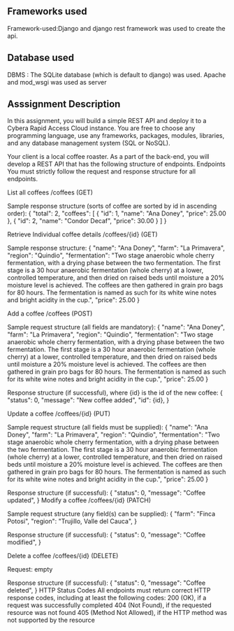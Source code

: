 ## Frameworks used
Framework-used:Django and django rest framework was used to create the api.
## Database used
DBMS : The SQLite database (which is default to django) was used.
Apache and mod_wsgi was used as server
## Asssignment Description
In this assignment, you will build a simple REST API and deploy it to a Cybera Rapid Access Cloud instance. You are free to choose any programming language, use any frameworks, packages, modules, libraries, and any database management system (SQL or NoSQL).

Your client is a local coffee roaster. As a part of the back-end, you will develop a REST API that has the following structure of endpoints. 
Endpoints
You must strictly follow the request and response structure for all endpoints.

List all coffees
/coffees (GET)

Sample response structure (sorts of coffee are sorted by id in ascending order):
{
  "total": 2,
  "coffees": [
      {
        "id": 1,
        "name": "Ana Doney",
        "price": 25.00
      },
      {
        "id": 2,
        "name": "Condor Decaf",
        "price": 30.00
      }
    ]
}

Retrieve Individual coffee details
/coffees/{id} (GET)

Sample response structure:
{
   "name": "Ana Doney",
   "farm": "La Primavera",
   "region": "Quindio",
   "fermentation": "Two stage anaerobic whole cherry fermentation, with a drying phase between the two fermentation. The first stage is a 30 hour anaerobic fermentation (whole cherry) at a lower, controlled temperature, and then dried on raised beds until moisture a 20% moisture level is achieved. The coffees are then gathered in grain pro bags for 80 hours. The fermentation is named as such for its white wine notes and bright acidity in the cup.",
   "price": 25.00
}

Add a coffee
/coffees (POST)

Sample request structure (all fields are mandatory):
{
   "name": "Ana Doney",
   "farm": "La Primavera",
   "region": "Quindio",
   "fermentation": "Two stage anaerobic whole cherry fermentation, with a drying phase between the two fermentation. The first stage is a 30 hour anaerobic fermentation (whole cherry) at a lower, controlled temperature, and then dried on raised beds until moisture a 20% moisture level is achieved. The coffees are then gathered in grain pro bags for 80 hours. The fermentation is named as such for its white wine notes and bright acidity in the cup.",
   "price": 25.00
}


Response structure (if successful), where {id} is the id of the new coffee:
{
  "status": 0,
  "message": "New coffee added",
  "id": {id},
}

Update a coffee
/coffees/{id} (PUT) 

Sample request structure (all fields must be supplied):
{
   "name": "Ana Doney",
   "farm": "La Primavera",
   "region": "Quindio",
   "fermentation": "Two stage anaerobic whole cherry fermentation, with a drying phase between the two fermentation. The first stage is a 30 hour anaerobic fermentation (whole cherry) at a lower, controlled temperature, and then dried on raised beds until moisture a 20% moisture level is achieved. The coffees are then gathered in grain pro bags for 80 hours. The fermentation is named as such for its white wine notes and bright acidity in the cup.",
   "price": 25.00
}


Response structure (if successful):
{
  "status": 0,
  "message": "Coffee updated",
}
Modify a coffee
/coffees/{id} (PATCH) 

Sample request structure (any field(s) can be supplied):
{
   "farm": "Finca Potosi",
   "region": "Trujillo, Valle del Cauca",
}


Response structure (if successful):
{
  "status": 0,
  "message": "Coffee modified",
}

Delete a coffee
/coffees/{id} (DELETE)

Request: empty

Response structure (if successful):
{
  "status": 0,
  "message": "Coffee deleted",
}
HTTP Status Codes
All endpoints must return correct HTTP response codes, including at least the following codes:
200 (OK), if a request was successfully completed
404 (Not Found), if the requested resource was not found
405 (Method Not Allowed), if the HTTP method was not supported by the resource
